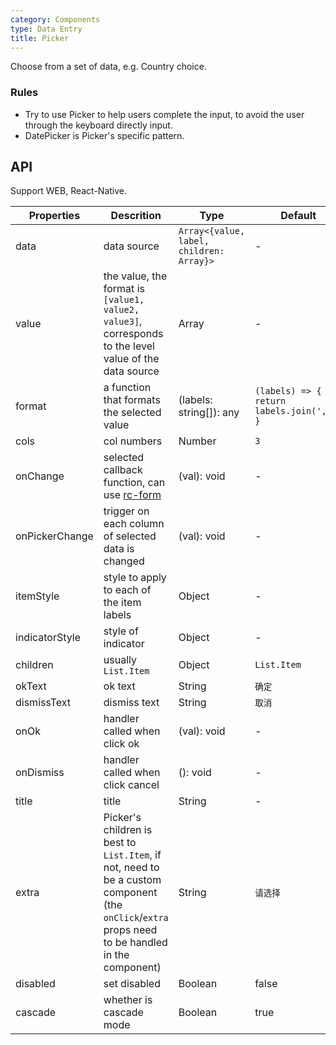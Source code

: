 ```yaml
---
category: Components
type: Data Entry
title: Picker
---
```


Choose from a set of data, e.g. Country choice.

### Rules
- Try to use Picker to help users complete the input, to avoid the user through the keyboard directly input.
- DatePicker is Picker's specific pattern.

## API

Support WEB, React-Native.

Properties | Descrition | Type | Default
-----------|------------|------|--------
| data    | data source      | `Array<{value, label, children: Array}>` |   -  |
| value   | the value, the format is `[value1, value2, value3]`, corresponds to the level value of the data source   | Array  | - |
| format  | a function that formats the selected value  | (labels: string[]): any | `(labels) => { return labels.join(','); } ` |
| cols    | col numbers   | Number |  `3`  |
| onChange | selected callback function, can use [rc-form](https://github.com/react-component/form) | (val): void | - |
| onPickerChange | trigger on each column of selected data is changed  | (val): void | - |
| itemStyle | style to apply to each of the item labels | Object | -|
| indicatorStyle  | style of indicator | Object | - |
| children| usually `List.Item` | Object |  `List.Item`  |
| okText  | ok text | String |  `确定`  |
| dismissText  | dismiss text | String |  `取消`  |
| onOk  | handler called when click ok | (val): void  |  - |
| onDismiss  | handler called when click cancel | (): void  |  -  |
| title  | title | String | - |
| extra  | Picker's children is best to `List.Item`, if not, need to be a custom component (the `onClick`/`extra` props need to be handled in the component) | String |  `请选择`  |
| disabled  | set disabled | Boolean | false |
| cascade  | whether is cascade mode | Boolean | true |
